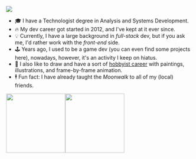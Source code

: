 <!--
<a href="https://www.linkedin.com/in/louizard/"><img src="https://img.shields.io/badge/LinkedIn-0077B5?style=for-the-badge&logo=linkedin&logoColor=white"></a>
-->

<div>
  <img
    src="https://user-images.githubusercontent.com/2921281/236961907-2c85d9cc-044f-4ba7-b9b0-907eae91abcc.gif"
  />
</div>

- 🎓 I have a Technologist degree in Analysis and Systems Development.
- 🔥 My dev career got started in 2012, and I've kept at it ever since.
- 💡 Currently, I have a large background in _full-stack_ dev, but if you ask me, I'd rather work with the _front-end_ side.
- 🕹️ Years ago, I used to be a game dev (you can even find some projects here), nowadays, however, it's an activity I keep on hiatus.
- 🎨 I also like to draw and have a sort of [hobbyist career](https://luisousarte.tumblr.com/) with paintings, illustrations, and frame-by-frame animation.
- 🕴️ Fun fact: I have already taught the _Moonwalk_ to all of my (local) friends.

<div
  style="display: flex;"
>
  <img
    style="height: 10rem;"
    src="https://github-readme-stats.vercel.app/api/top-langs/?username=lousousa&theme=dark&layout=compact&hide=lua,css,less"
  />
  <img
    style="height: 10rem;"
    src="https://github-readme-stats.vercel.app/api?username=lousousa&theme=dark&hide=stars,issues,contribs"
  />
</div>
